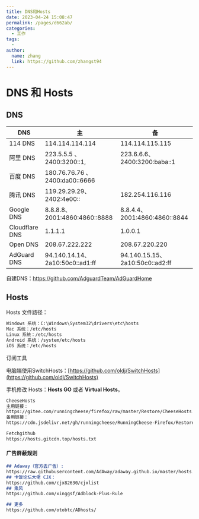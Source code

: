 ```yaml
---
title: DNS和Hosts
date: 2023-04-24 15:08:47
permalink: /pages/d662ab/
categories:
  - 工作
tags:
  - 
author: 
  name: zhang
  link: https://github.com/zhangst94
---
```

# DNS 和 Hosts

## DNS

| DNS            | 主                              | 备                              |
| -------------- | ------------------------------- | ------------------------------- |
| 114 DNS        | 114.114.114.114                 | 114.114.115.115                 |
| 阿里 DNS       | 223.5.5.5 、 2400:3200::1,      | 223.6.6.6、2400:3200:baba::1    |
| 百度 DNS       | 180.76.76.76 、2400:da00::6666  |                                 |
| 腾讯 DNS       | 119.29.29.29、2402:4e00::       | 182.254.116.116                 |
| Google DNS     | 8.8.8.8、2001:4860:4860::8888   | 8.8.4.4、2001:4860:4860::8844   |
| Cloudflare DNS | 1.1.1.1                         | 1.0.0.1                         |
| Open DNS       | 208.67.222.222                  | 208.67.220.220                  |
| AdGuard DNS    | 94.140.14.14、2a10:50c0::ad1:ff | 94.140.15.15、2a10:50c0::ad2:ff |

自建DNS：https://github.com/AdguardTeam/AdGuardHome

## Hosts

Hosts 文件路径：

```markdown
Windows 系统：C:\Windows\System32\drivers\etc\hosts
Mac 系统：/etc/hosts
Linux 系统：/etc/hosts
Android 系统：/system/etc/hosts
iOS 系统：/etc/hosts
```

订阅工具

电脑端使用SwitchHosts：[https://github.com/oldj/SwitchHosts](https://github.com/oldj/SwitchHosts)

手机修改 Hosts：**Hosts GO** 或者  **Virtual Hosts**。

```markdown
CheeseHosts
主用链接：
https://gitee.com/runningcheese/firefox/raw/master/Restore/CheeseHosts.txt
备用链接：
https://cdn.jsdelivr.net/gh/runningcheese/RunningCheese-Firefox/Restore/CheeseHosts.txt

Fetchgithub
https://hosts.gitcdn.top/hosts.txt 
```

#### 广告屏蔽规则

```markdown
## Adaway（官方去广告）: 
https://raw.githubusercontent.com/AdAway/adaway.github.io/master/hosts.txt
## 卡饭论坛大佬 CJX：
https://github.com/cjx82630/cjxlist
## 乘风
https://github.com/xinggsf/Adblock-Plus-Rule

## 更多
https://github.com/otobtc/ADhosts/
```

